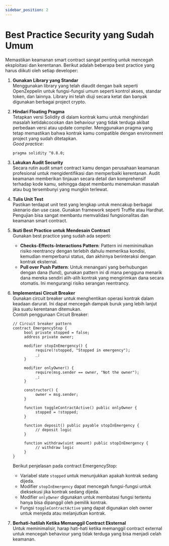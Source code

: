 ```yaml
---
sidebar_position: 2
---
```


# Best Practice Security yang Sudah Umum

Memastikan keamanan smart contract sangat penting untuk mencegah eksploitasi dan kerentanan. Berikut adalah beberapa best practice yang harus diikuti oleh setiap developer:

1. **Gunakan Library yang Standar**  
   Menggunakan library yang telah diaudit dengan baik seperti OpenZeppelin untuk fungsi-fungsi umum seperti kontrol akses, standar token, dan lainnya. Library ini telah diuji secara ketat dan banyak digunakan berbagai project crypto.

2. **Hindari Floating Pragma**  
   Tetapkan versi Solidity di dalam kontrak kamu untuk menghindari masalah ketidakcocokan dan behaviour yang tidak terduga akibat perbedaan versi atau update compiler. Menggunakan pragma yang tetap memastikan bahwa kontrak kamu compatible dengan environment project yang sudah ditetapkan.  
   _Good practice_:

   ```solidity
   pragma solidity ^0.8.0;
   ```

3. **Lakukan Audit Security**  
   Secara rutin audit smart contract kamu dengan perusahaan keamanan profesional untuk mengidentifikasi dan memperbaiki kerentanan. Audit keamanan memberikan tinjauan secara detail dan komprehensif terhadap kode kamu, sehingga dapat membantu menemukan masalah atau bug tersembunyi yang mungkin terlewat.

4. **Tulis Unit Test**  
   Pastikan terdapat unit test yang lengkap untuk mencakup berbagai skenario dan use case. Gunakan framework seperti Truffle atau Hardhat. Pengujian bisa sangat membantu memvalidasi fungsionalitas dan keamanan smart contract.

5. **Ikuti Best Practice untuk Mendesain Contract**  
   Gunakan best practice yang sudah ada seperti:

   -  **Checks-Effects-Interactions Pattern**: Pattern ini meminimalkan risiko reentrancy dengan terlebih dahulu memeriksa kondisi, kemudian memperbarui status, dan akhirnya berinteraksi dengan kontrak eksternal.
   -  **Pull over Push Pattern**: Untuk menangani yang berhubungan dengan dana (fund), gunakan pattern ini di mana pengguna menarik dana mereka sendiri alih-alih kontrak yang mengirimkan dana secara otomatis. Ini mengurangi risiko serangan reentrancy.

6. **Implementasi Circuit Breaker**  
   Gunakan circuit breaker untuk menghentikan operasi kontrak dalam keadaan darurat. Ini dapat mencegah dampak buruk yang lebih lanjut jika suatu kerentanan ditemukan.  
   Contoh penggunaan Circuit Breaker:

   ```solidity
   // Circuit breaker pattern
   contract EmergencyStop {
        bool private stopped = false;
        address private owner;

        modifier stopInEmergency() {
             require(!stopped, "Stopped in emergency");
             _;
        }

        modifier onlyOwner() {
             require(msg.sender == owner, "Not the owner");
             _;
        }

        constructor() {
             owner = msg.sender;
        }

        function toggleContractActive() public onlyOwner {
             stopped = !stopped;
        }

        function deposit() public payable stopInEmergency {
             // deposit logic
        }

        function withdraw(uint amount) public stopInEmergency {
             // withdraw logic
        }
   }
   ```

   Berikut penjelasan pada contract EmergencyStop:

   -  Variabel state `stopped` untuk menunjukkan apakah kontrak sedang dijeda.
   -  Modifier `stopInEmergency` dapat mencegah fungsi-fungsi untuk dieksekusi jika kontrak sedang dijeda.
   -  Modifier `onlyOwner` digunakan untuk membatasi fungsi tertentu hanya bisa dipanggil oleh pemilik kontrak.
   -  Fungsi `toggleContractActive` yang dapat digunakan oleh owner untuk menjeda atau melanjutkan kontrak.

7. **Berhati-hatilah Ketika Memanggil Contract Eksternal**  
   Untuk meminimalisir, harap hati-hati ketika memanggil contract external untuk mencegah behaviour yang tidak terduga yang bisa menjadi celah keamanan.
